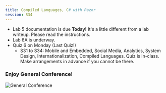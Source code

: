 ```yaml
---
title: Compiled Languages, C# with Razor
session: S34
---
```


* Lab 5 documentation is due **Today!** It's a little different from a lab writeup. Please read the instructions.
* Lab 6A is underway.
* Quiz 6 on Monday (Last Quiz!)
    * S31 to S34: Mobile and Embedded, Social Media, Analytics, System Design, Internationalization, Compiled Languages. Quiz is in-class. Make arrangements in advance if you cannot be there.

### Enjoy General Conference!
![General Conference](images/GeneralConference.jpg)